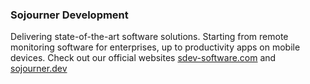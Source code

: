 ### Sojourner Development

Delivering state-of-the-art software solutions. Starting from remote monitoring software for enterprises, up to productivity apps on mobile devices. Check out our official websites [sdev-software.com](https://sdev-software.com) and [sojourner.dev](https://sojourner.dev)
